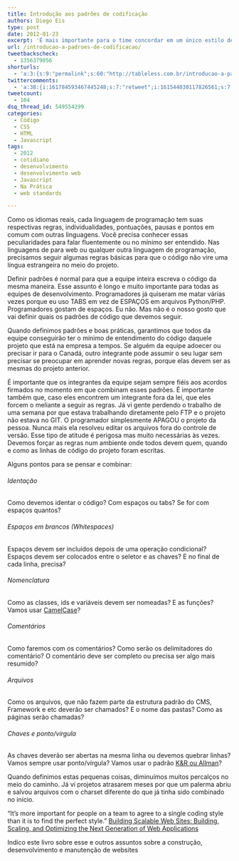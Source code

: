 ```yaml
---
title: Introdução aos padrões de codificação
authors: Diego Eis
type: post
date: 2012-01-23
excerpt: 'É mais importante para o time concordar em um único estilo de código do que encontrar o estilo perfeito. '
url: /introducao-a-padroes-de-codificacao/
tweetbackscheck:
  - 1356379056
shorturls:
  - 'a:3:{s:9:"permalink";s:60:"http://tableless.com.br/introducao-a-padroes-de-codificacao/";s:7:"tinyurl";s:26:"http://tinyurl.com/74r5hox";s:4:"isgd";s:19:"http://is.gd/FBcnIN";}'
twittercomments:
  - 'a:38:{i:161784593467445248;s:7:"retweet";i:161544030117826561;s:7:"retweet";i:161435142232084480;s:7:"retweet";i:161433995601653760;s:7:"retweet";i:161421336588197888;s:7:"retweet";i:161420979434831873;s:7:"retweet";i:161420185138511872;s:7:"retweet";i:161419111132434432;s:7:"retweet";i:161414965562048512;s:7:"retweet";i:161413111625166848;s:7:"retweet";i:161412378410487809;s:7:"retweet";i:161412212118917120;s:7:"retweet";i:165055849402875904;s:7:"retweet";i:165055332614279168;s:7:"retweet";i:165055157883764738;s:7:"retweet";i:165055153664303104;s:7:"retweet";i:169485557410443264;s:7:"retweet";i:169475711676055552;s:7:"retweet";i:169452380235120642;s:7:"retweet";i:169436687020208128;s:7:"retweet";i:169436303807623168;s:7:"retweet";i:169435824054730752;s:7:"retweet";i:167212330818600962;s:7:"retweet";i:180697788504485888;s:7:"retweet";i:190802402482470913;s:7:"retweet";i:195895713324994560;s:7:"retweet";i:195880521476214784;s:7:"retweet";i:195875159566057472;s:7:"retweet";i:202776573236084736;s:7:"retweet";i:202768235781824512;s:7:"retweet";i:202760951261446144;s:7:"retweet";i:202760477405749248;s:7:"retweet";i:202760465980456961;s:7:"retweet";i:212219386461818880;s:7:"retweet";i:212212987887493120;s:7:"retweet";i:209679843728691200;s:7:"retweet";i:209678208344403969;s:7:"retweet";i:209676394500866049;s:7:"retweet";}'
tweetcount:
  - 104
dsq_thread_id: 549554299
categories:
  - Código
  - CSS
  - HTML
  - Javascript
tags:
  - 2012
  - cotidiano
  - desenvolvimento
  - desenvolvimento web
  - Javascript
  - Na Prática
  - web standards

---
```

Como os idiomas reais, cada linguagem de programação tem suas respectivas regras, individualidades, pontuações, pausas e pontos em comum com outras linguagens. Você precisa conhecer essas peculiaridades para falar fluentemente ou no mínimo ser entendido. Nas linguagens de para web ou qualquer outra linguagem de programação, precisamos seguir algumas regras básicas para que o código não vire uma língua estrangeira no meio do projeto.

Definir padrões é normal para que a equipe inteira escreva o código da mesma maneira. Esse assunto é longo e muito importante para todas as equipes de desenvolvimento. Programadores já quiseram me matar várias vezes porque eu uso TABS em vez de ESPAÇOS em arquivos Python/PHP. Programadores gostam de espaços. Eu não. Mas não é o nosso gosto que vai definir quais os padrões de código que devemos seguir.

Quando definimos padrões e boas práticas, garantimos que todos da equipe conseguirão ter o mínimo de entendimento do código daquele projeto que está na empresa a tempos. Se alguém da equipe adoecer ou precisar ir para o Canadá, outro integrante pode assumir o seu lugar sem precisar se preocupar em aprender novas regras, porque elas devem ser as mesmas do projeto anterior.

É importante que os integrantes da equipe sejam sempre fiéis aos acordos firmados no momento em que combinam esses padrões. É importante também que, caso eles encontrem um integrante fora da lei, que eles forcem o meliante a seguir as regras. Já vi gente perdendo o trabalho de uma semana por que estava trabalhando diretamente pelo FTP e o projeto não estava no GIT. O programador simplesmente APAGOU o projeto da pessoa. Nunca mais ela resolveu editar os arquivos fora do controle de versão. Esse tipo de atitude é perigosa mas muito necessárias às vezes. Devemos forçar as regras num ambiente onde todos devem quem, quando e como as linhas de código do projeto foram escritas.

Alguns pontos para se pensar e combinar:

###### Identação

Como devemos identar o código? Com espaços ou tabs? Se for com espaços quantos? 

###### Espaços em brancos (Whitespaces)

Espaços devem ser incluídos depois de uma operação condicional? Espaços devem ser colocados entre o seletor e as chaves? E no final de cada linha, precisa?

###### Nomenclatura

Como as classes, ids e variáveis devem ser nomeadas? E as funções? Vamos usar [CamelCase][1]?

###### Comentários

Como faremos com os comentários? Como serão os delimitadores do comentário? O comentário deve ser completo ou precisa ser algo mais resumido?

###### Arquivos

Como os arquivos, que não fazem parte da estrutura padrão do CMS, Framework e etc deverão ser chamados? E o nome das pastas? Como as páginas serão chamadas?

###### Chaves e ponto/vírgula

As chaves deverão ser abertas na mesma linha ou devemos quebrar linhas? Vamos sempre usar ponto/vírgula? Vamos usar o padrão [K&R ou Allman][2]?

Quando definimos estas pequenas coisas, diminuímos muitos percalços no meio do caminho. Já vi projetos atrasarem meses por que um palerma abriu e salvou arquivos com o charset diferente do que já tinha sido combinado no início.

&#8220;It&#8217;s more important for people on a team to agree to a single coding style than it is to find the perfect style.&#8221; [Building Scalable Web Sites: Building, Scaling, and Optimizing the Next Generation of Web Applications][3]
  
Indico este livro sobre esse e outros assuntos sobre a construção, desenvolvimento e manutenção de websites

 [1]: http://en.wikipedia.org/wiki/CamelCase
 [2]: http://en.wikipedia.org/wiki/Indent_style#K.26R_style
 [3]: http://www.amazon.com/gp/product/0596102356/ref=as_li_ss_tl?ie=UTF8&tag=tableless-20&linkCode=as2&camp=1789&creative=390957&creativeASIN=0596102356